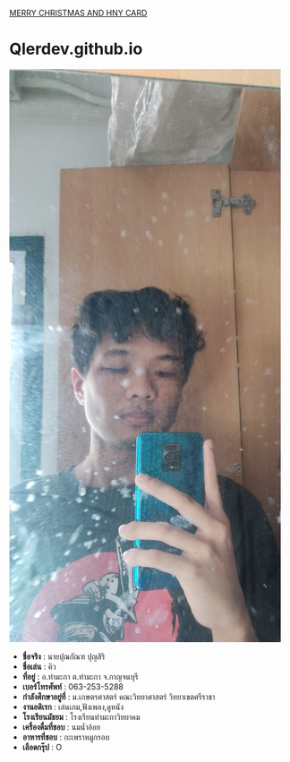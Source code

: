 [MERRY CHRISTMAS AND HNY CARD](https://qlerdev.github.io/card)
# Qlerdev.github.io

![alt text](/img/IMG_20241024_214443.jpg)

- **ชื่อจริง**   : นายปุณกัณฑ ปุญสิริ
- **ชื่อเล่น**   : คิว
- **ที่อยู่**     : อ.ท่ามะกา ต.ท่ามะกา จ.กาญจนบุรี
- **เบอร์โทรศัพท์**    : 063-253-5288
- **กำลังศึกษาอยู่ที่**  : ม.เกษตรศาสตร์ คณะวิทยาศาสตร์ วิทยาเขตศรีราชา 
- **งานอดิเรก**      : เล่นเกม,ฟังเพลง,ดูหนัง
- **โรงเรียนมัธยม**   : โรงเรียนท่ามะกาวิทยาคม
- **เครื่องดื่มที่ชอบ**  : นมน้ำอ้อย
- **อาหารที่ชอบ**    : กะเพราหมูกรอบ
- **เลือดกรุ๊ป**       : O

